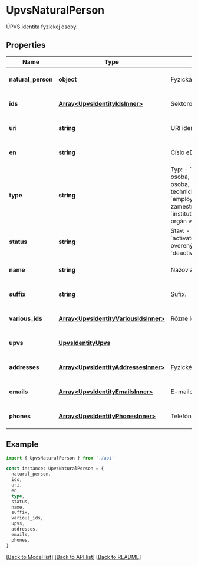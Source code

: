 # UpvsNaturalPerson

ÚPVS identita fyzickej osoby.

## Properties

| Name               | Type                                                                           | Description                                                                                                                                                                                                                                                                                       | Notes                             |
| ------------------ | ------------------------------------------------------------------------------ | ------------------------------------------------------------------------------------------------------------------------------------------------------------------------------------------------------------------------------------------------------------------------------------------------- | --------------------------------- |
| **natural_person** | **object**                                                                     | Fyzická osoba.                                                                                                                                                                                                                                                                                    | [optional] [default to undefined] |
| **ids**            | [**Array&lt;UpvsIdentityIdsInner&gt;**](UpvsIdentityIdsInner.md)               | Sektorové identifikátory.                                                                                                                                                                                                                                                                         | [optional] [default to undefined] |
| **uri**            | **string**                                                                     | URI identifikátor.                                                                                                                                                                                                                                                                                | [optional] [default to undefined] |
| **en**             | **string**                                                                     | Číslo eDesk schránky.                                                                                                                                                                                                                                                                             | [optional] [default to undefined] |
| **type**           | **string**                                                                     | Typ: - &#x60;natural_person&#x60; fyzická osoba, - &#x60;legal_entity&#x60; právnická osoba, - &#x60;technical_account&#x60; technický účet, - &#x60;employee_of_public_administration&#x60; zamestnanec verejnej správy, - &#x60;institution_of_public_administration&#x60; orgán verejnej moci. | [optional] [default to undefined] |
| **status**         | **string**                                                                     | Stav: - &#x60;registered&#x60; registrovaný, - &#x60;activated&#x60; aktivovaný, - &#x60;verified&#x60; overený, - &#x60;blocked&#x60; blokovaný, - &#x60;deactivated&#x60; deaktivovaný.                                                                                                         | [optional] [default to undefined] |
| **name**           | **string**                                                                     | Názov alebo meno.                                                                                                                                                                                                                                                                                 | [optional] [default to undefined] |
| **suffix**         | **string**                                                                     | Sufix.                                                                                                                                                                                                                                                                                            | [optional] [default to undefined] |
| **various_ids**    | [**Array&lt;UpvsIdentityVariousIdsInner&gt;**](UpvsIdentityVariousIdsInner.md) | Rôzne identifikátory.                                                                                                                                                                                                                                                                             | [optional] [default to undefined] |
| **upvs**           | [**UpvsIdentityUpvs**](UpvsIdentityUpvs.md)                                    |                                                                                                                                                                                                                                                                                                   | [optional] [default to undefined] |
| **addresses**      | [**Array&lt;UpvsIdentityAddressesInner&gt;**](UpvsIdentityAddressesInner.md)   | Fyzické adresy.                                                                                                                                                                                                                                                                                   | [optional] [default to undefined] |
| **emails**         | [**Array&lt;UpvsIdentityEmailsInner&gt;**](UpvsIdentityEmailsInner.md)         | E-mailové adresy.                                                                                                                                                                                                                                                                                 | [optional] [default to undefined] |
| **phones**         | [**Array&lt;UpvsIdentityPhonesInner&gt;**](UpvsIdentityPhonesInner.md)         | Telefónne čísla.                                                                                                                                                                                                                                                                                  | [optional] [default to undefined] |

## Example

```typescript
import { UpvsNaturalPerson } from './api'

const instance: UpvsNaturalPerson = {
  natural_person,
  ids,
  uri,
  en,
  type,
  status,
  name,
  suffix,
  various_ids,
  upvs,
  addresses,
  emails,
  phones,
}
```

[[Back to Model list]](../README.md#documentation-for-models) [[Back to API list]](../README.md#documentation-for-api-endpoints) [[Back to README]](../README.md)
